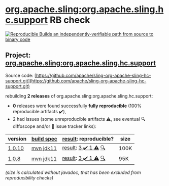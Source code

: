 [org.apache.sling:org.apache.sling.hc.support](https://central.sonatype.com/artifact/org.apache.sling/org.apache.sling.hc.support/1.0.10/versions) RB check
=======

[![Reproducible Builds](https://reproducible-builds.org/images/logos/rb.svg) an independently-verifiable path from source to binary code](https://reproducible-builds.org/)

## Project: [org.apache.sling:org.apache.sling.hc.support](https://central.sonatype.com/artifact/org.apache.sling/org.apache.sling.hc.support/1.0.10/versions)

Source code: [https://github.com/apache/sling-org-apache-sling-hc-support.git](https://github.com/apache/sling-org-apache-sling-hc-support.git)

rebuilding **2 releases** of org.apache.sling:org.apache.sling.hc.support:
- **0** releases were found successfully **fully reproducible** (100% reproducible artifacts :heavy_check_mark:),
- 2 had issues (some unreproducible artifacts :warning:, see eventual :mag: diffoscope and/or :memo: issue tracker links):

| version | [build spec](/BUILDSPEC.md) | [result](https://reproducible-builds.org/docs/jvm/): reproducible? | size |
| -- | --------- | ------ | -- |
| [1.0.10](https://central.sonatype.com/artifact/org.apache.sling/org.apache.sling.hc.support/1.0.10/pom) | [mvn jdk11](org.apache.sling.hc.support-1.0.10.buildspec) | [result](org.apache.sling.hc.support-1.0.10.buildinfo): [3 :heavy_check_mark:  1 :warning:](org.apache.sling.hc.support-1.0.10.buildcompare) [:mag:](org.apache.sling.hc.support-1.0.10.diffoscope) | 100K |
| [1.0.8](https://central.sonatype.com/artifact/org.apache.sling/org.apache.sling.hc.support/1.0.8/pom) | [mvn jdk11](org.apache.sling.hc.support-1.0.8.buildspec) | [result](org.apache.sling.hc.support-1.0.8.buildinfo): [3 :heavy_check_mark:  1 :warning:](org.apache.sling.hc.support-1.0.8.buildcompare) [:mag:](org.apache.sling.hc.support-1.0.8.diffoscope) | 95K |

<i>(size is calculated without javadoc, that has been excluded from reproducibility checks)</i>
